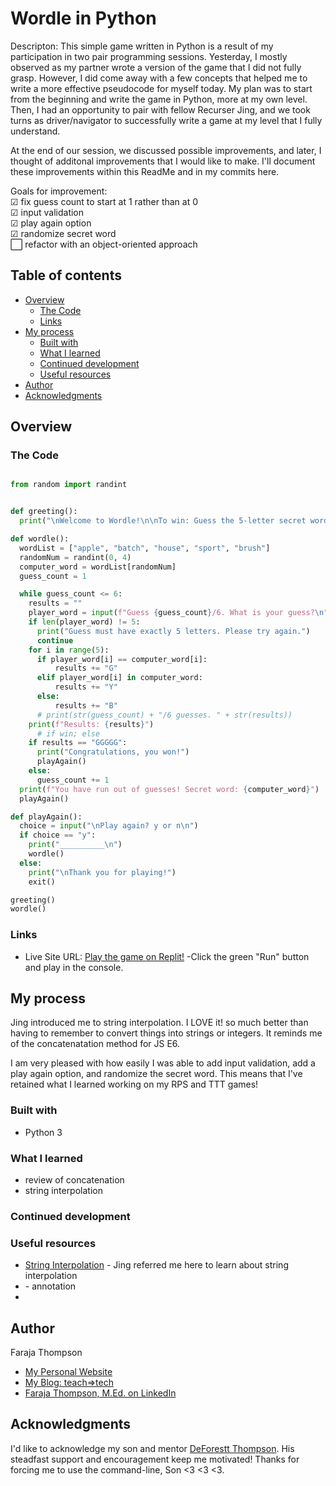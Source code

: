 # Wordle in Python

Descripton: This simple game written in Python is a result of my participation in two pair programming sessions. Yesterday, I mostly observed as my partner wrote a version of the game that I did not fully grasp. However, I did come away with a few concepts that helped me to write a more effective pseudocode for myself today. My plan was to start from the beginning and write the game in Python, more at my own level. Then, I had an opportunity to pair with fellow Recurser Jing, and we took turns as driver/navigator to successfully write a game at my level that I fully understand.

At the end of our session, we discussed possible improvements, and later, I thought of additonal improvements that I would like to make. I'll document these improvements within this ReadMe and in my commits here.

Goals for improvement:
<br>&#x2611; fix guess count to start at 1 rather than at 0
<br>&#x2611; input validation
<br>&#x2611; play again option
<br>&#x2611; randomize secret word
<br>&#11036; refactor with an object-oriented approach

## Table of contents

- [Overview](#overview)
  - [The Code](#the-code)
  - [Links](#links)
- [My process](#my-process)
  - [Built with](#built-with)
  - [What I learned](#what-i-learned)
  - [Continued development](#continued-development)
  - [Useful resources](#useful-resources)
- [Author](#author)
- [Acknowledgments](#acknowledgments)

## Overview

### The Code

```python

from random import randint


def greeting():
  print("\nWelcome to Wordle!\n\nTo win: Guess the 5-letter secret word.\n\nResults Key: B = no match, Y = match, G = match + correct spot\n__________\n")

def wordle():
  wordList = ["apple", "batch", "house", "sport", "brush"]
  randomNum = randint(0, 4)
  computer_word = wordList[randomNum]
  guess_count = 1

  while guess_count <= 6:
    results = ""
    player_word = input(f"Guess {guess_count}/6. What is your guess?\n")
    if len(player_word) != 5:
      print("Guess must have exactly 5 letters. Please try again.")
      continue
    for i in range(5):
      if player_word[i] == computer_word[i]:
          results += "G"
      elif player_word[i] in computer_word:
          results += "Y"
      else:
          results += "B"
      # print(str(guess_count) + "/6 guesses. " + str(results))
    print(f"Results: {results}")
      # if win; else
    if results == "GGGGG":
      print("Congratulations, you won!")
      playAgain()
    else:
      guess_count += 1
  print(f"You have run out of guesses! Secret word: {computer_word}")
  playAgain()

def playAgain():
  choice = input("\nPlay again? y or n\n")
  if choice == "y":
    print("__________\n")
    wordle()
  else:
    print("\nThank you for playing!")
    exit()

greeting()
wordle()

```

### Links

- Live Site URL: [Play the game on Replit!](https://replit.com/@faraja/Wordle#main.py) -Click the green "Run" button and play in the console.

## My process

Jing introduced me to string interpolation. I LOVE it! so much better than having to remember to convert things into strings or integers. It reminds me of the concatenatation method for JS E6.

I am very pleased with how easily I was able to add input validation, add a play again option, and randomize the secret word. This means that I've retained what I learned working on my RPS and TTT games!

### Built with

- Python 3

### What I learned

- review of concatenation
- string interpolation

### Continued development

### Useful resources

- [String Interpolation](https://www.programiz.com/python-programming/string-interpolation) - Jing referred me here to learn about string interpolation
- []() - annotation
-

## Author

Faraja Thompson

- [My Personal Website](https://faraja17.github.io/my-website/)
- [My Blog: teach=>tech](https://teach2tech.hashnode.dev/)
- [Faraja Thompson, M.Ed. on LinkedIn](https://www.linkedin.com/in/faraja-thompson-m-ed-70885b8/)

## Acknowledgments

I'd like to acknowledge my son and mentor [DeForestt Thompson](https://github.com/DeForestt). His steadfast support and encouragement keep me motivated! Thanks for forcing me to use the command-line, Son <3 <3 <3.
